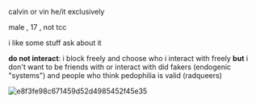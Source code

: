 calvin or vin  he/it exclusively 

male , 17 , not tcc

i like some stuff ask about it



**do not interact**: i block freely and choose who i interact with freely **but** i don't want to be friends with or interact with did fakers (endogenic "systems") and people who think pedophilia is valid (radqueers)


![e8f3fe98c671459d52d4985452f45e35](https://github.com/user-attachments/assets/acce8416-7569-4456-8a7d-4b3626e1746c)
